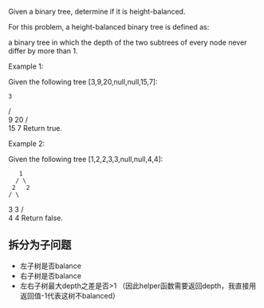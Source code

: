Given a binary tree, determine if it is height-balanced.

For this problem, a height-balanced binary tree is defined as:

a binary tree in which the depth of the two subtrees of every node never differ by more than 1.

Example 1:

Given the following tree [3,9,20,null,null,15,7]:

    3
   / \
  9  20
    /  \
   15   7
Return true.

Example 2:

Given the following tree [1,2,2,3,3,null,null,4,4]:

       1
      / \
     2   2
    / \
   3   3
  / \
 4   4
Return false.


## 拆分为子问题

+ 左子树是否balance
+ 右子树是否balance
+ 左右子树最大depth之差是否>1 （因此helper函数需要返回depth，我直接用返回值-1代表这树不balanced）
